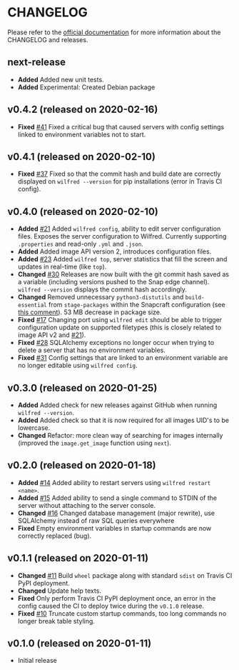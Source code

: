 # CHANGELOG

Please refer to the [official documentation](https://docs.wilfredproject.org/en/latest/development/) for more information about the CHANGELOG and releases.

## next-release

* **Added** Added new unit tests.
* **Added** Experimental: Created Debian package

## v0.4.2 (released on 2020-02-16)

* **Fixed** [#41](https://github.com/wilfred-dev/wilfred/issues/41) Fixed a critical bug that caused servers with config settings linked to environment variables not to start.

## v0.4.1 (released on 2020-02-10)

* **Fixed** [#37](https://github.com/wilfred-dev/wilfred/issues/37) Fixed so that the commit hash and build date are correctly displayed on `wilfred --version` for pip installations (error in Travis CI config).

## v0.4.0 (released on 2020-02-10)

* **Added** [#21](https://github.com/wilfred-dev/wilfred/issues/21) Added `wilfred config`, ability to edit server configuration files. Exposes the server configuration to Wilfred. Currently supporting `.properties` and read-only `.yml` and `.json`.
* **Added** Added image API version 2, introduces configuration files.
* **Added** [#23](https://github.com/wilfred-dev/wilfred/issues/23) Added `wilfred top`, server statistics that fill the screen and updates in real-time (like `top`).
* **Changed** [#30](https://github.com/wilfred-dev/wilfred/issues/30) Releases are now built with the git commit hash saved as a variable (including versions pushed to the Snap edge channel). `wilfred --version` displays the commit hash accordingly.
* **Changed** Removed unnecessary `python3-distutils` and `build-essential` from `stage-packages` within the Snapcraft configuration (see [this comment](https://github.com/wilfred-dev/wilfred/issues/30#issuecomment-581396779)). 53 MB decrease in package size.
* **Fixed** [#17](https://github.com/wilfred-dev/wilfred/issues/17) Changing port using `wilfred edit` should be able to trigger configuration update on supported filetypes (this is closely related to image API v2 and [#21](https://github.com/wilfred-dev/wilfred/issues/21)).
* **Fixed** [#28](https://github.com/wilfred-dev/wilfred/issues/28) SQLAlchemy exceptions no longer occur when trying to delete a server that has no environment variables.
* **Fixed** [#31](https://github.com/wilfred-dev/wilfred/issues/31) Config settings that are linked to an environment variable are no longer editable using `wilfred config`.

## v0.3.0 (released on 2020-01-25)

* **Added** Added check for new releases against GitHub when running `wilfred --version`.
* **Added** Added check so that it is now required for all images UID's to be lowercase.
* **Changed** Refactor: more clean way of searching for images internally (improved the `image.get_image` function using `next`).

## v0.2.0 (released on 2020-01-18)

* **Added** [#14](https://github.com/wilfred-dev/wilfred/issues/14) Added ability to restart servers using `wilfred restart <name>`.
* **Added** [#15](https://github.com/wilfred-dev/wilfred/issues/15) Added ability to send a single command to STDIN of the server without attaching to the server console.
* **Changed** [#16](https://github.com/wilfred-dev/wilfred/issues/16) Changed database management (major rewrite), use SQLAlchemy instead of raw SQL queries everywhere
* **Fixed** Empty environment variables in startup commands are now correctly replaced (bug).

## v0.1.1 (released on 2020-01-11)

* **Changed** [#11](https://github.com/wilfred-dev/wilfred/issues/11) Build `wheel` package along with standard `sdist` on Travis CI PyPI deployment.
* **Changed** Update help texts.
* **Fixed** Only perform Travis CI PyPI deployment once, an error in the config caused the CI to deploy twice during the `v0.1.0` release.
* **Fixed** [#10](https://github.com/wilfred-dev/wilfred/issues/10) Truncate custom startup commands, too long commands no longer break table styling.

## v0.1.0 (released on 2020-01-11)

* Initial release
